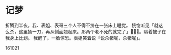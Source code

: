 # 记梦


折腾到半夜，我、表姐、表哥三个人不得不挤在一张床上睡觉。
恍惚听见「就这么杀，这里捅一刀，再从侧面翘起来。那两个老不死的就完了」。隔着被子在我身上比划。
我醒了，一脸惊恐。表姐笑着说「说杀猪呢，杀猪呢」。

161021


